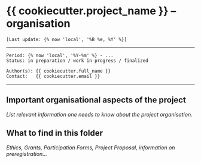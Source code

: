# {{ cookiecutter.project_name }} – **organisation**

`[Last update: {% now 'local', '%B %e, %Y' %}]`

***
    Period: {% now 'local', '%Y-%m' %} - ...
    Status: in preparation / work in progress / finalized

    Author(s): {{ cookiecutter.full_name }}
    Contact:   {{ cookiecutter.email }}

***

## Important organisational aspects of the project

*List relevant information one needs to know about the project organisation.*

## What to find in this folder

*Ethics, Grants, Participation Forms, Project Proposal, information on preregistration...*
